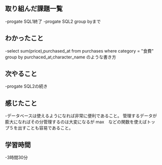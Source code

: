 ## 取り組んだ課題一覧
 -progate SQL1終了 
 -progate SQL2 group byまで
## わかったこと
 -select sum(price),purchased_at
  from purchases
  where category = "食費"
  group by purchaced_at,character_name
  のような書き方
## 次やること
 -progate SQL2の続き
## 感じたこと
 -データベースは使えるようになれば非常に便利であること。
 管理するデータが膨大になればその分管理するのは大変になるが
 max　などの関数を使えばトップ５を出すことも容易であること。
## 学習時間
 -3時間30分

